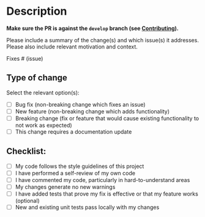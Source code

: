 # Description

**Make sure the PR is against the `develop` branch (see [Contributing](https://github.com/revanthstrakz/ViniAudit/blob/master/CONTRIBUTING.md)).**

Please include a summary of the change(s) and which issue(s) it addresses. Please also include relevant motivation and context.

Fixes # (issue)

## Type of change

Select the relevant option(s):

- [ ] Bug fix (non-breaking change which fixes an issue)
- [ ] New feature (non-breaking change which adds functionality)
- [ ] Breaking change (fix or feature that would cause existing functionality to not work as expected)
- [ ] This change requires a documentation update

## Checklist:

- [ ] My code follows the style guidelines of this project
- [ ] I have performed a self-review of my own code
- [ ] I have commented my code, particularly in hard-to-understand areas
- [ ] My changes generate no new warnings
- [ ] I have added tests that prove my fix is effective or that my feature works (optional)
- [ ] New and existing unit tests pass locally with my changes
